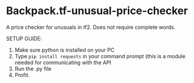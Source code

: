 # Backpack.tf-unusual-price-checker
A price checker for unusuals in tf2. Does not require complete words.


SETUP GUIDE:

1. Make sure python is installed on your PC
2. Type ``pip install requests`` in your command prompt (this is a module needed for communicating with the API
3. Run the .py file
4. Profit.
